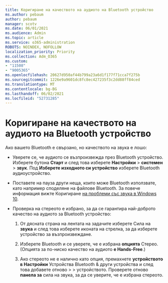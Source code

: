 ```yaml
---
title: Коригиране на качеството на аудиото на Bluetooth устройство
ms.author: pebaum
author: pebaum
manager: scotv
ms.date: 06/01/2021
ms.audience: Admin
ms.topic: article
ms.service: o365-administration
ROBOTS: NOINDEX, NOFOLLOW
localization_priority: Priority
ms.collection: Adm_O365
ms.custom:
- "11508"
- "9005365"
ms.openlocfilehash: 20627d950af44b799a23a6d1f177f71cca7f275b
ms.sourcegitcommit: 1226e9a9601dc8fc8ec427235f3c2dd88ff84ced
ms.translationtype: MT
ms.contentlocale: bg-BG
ms.lasthandoff: 06/02/2021
ms.locfileid: "52731285"
---
```

# <a name="fix-the-audio-quality-of-my-bluetooth-device"></a>Коригиране на качеството на аудиото на Bluetooth устройство

Ако вашето Bluetooth е свързано, но качеството на звука е лошо:

- Уверете се, че аудиото се възпроизвежда през Bluetooth устройство. Изберете бутона **Старт** и след това изберете **Настройки**  >  **системен**  >  **звук**. Под **Изберете изходното си устройство** изберете Bluetooth аудиоустройство.

- Поставете на пауза други неща, които може Bluetooth използвате, като например споделяне на файлове Bluetooth. За повече информация вижте Коригиране [на проблеми със звука в Windows 10](https://support.microsoft.com/en-us/help/4026994).

- Проверка на стереото е избрано, за да се гарантира най-доброто качество на аудиото за Bluetooth устройство:
    1. От дясната страна на лентата на задачите изберете Сила на **звука** и след това изберете иконата на стрелка, за да изберете устройство за възпроизвеждане.

    1. Изберете Bluetooth и се уверете, че е избрана **опцията** Стерео. (Опцията за по-ниско качество на аудиото **е Hands-Free**.)

    1. Ако стереото не е налично като опция, премахнете **устройството в Настройки** Устройства Bluetooth & други устройства и след това добавете отново  >    >  устройството. Проверете отново **панела за** сила на звука, за да се уверите, че е избрана стереото.

